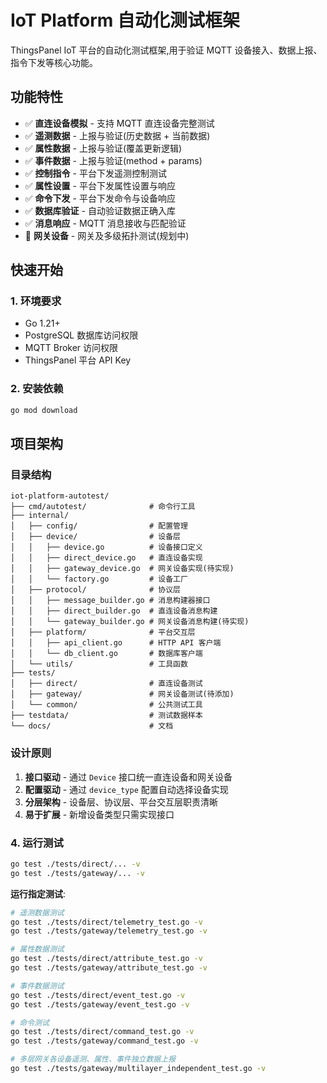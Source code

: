 # IoT Platform 自动化测试框架

ThingsPanel IoT 平台的自动化测试框架,用于验证 MQTT 设备接入、数据上报、指令下发等核心功能。

## 功能特性

- ✅ **直连设备模拟** - 支持 MQTT 直连设备完整测试
- ✅ **遥测数据** - 上报与验证(历史数据 + 当前数据)
- ✅ **属性数据** - 上报与验证(覆盖更新逻辑)
- ✅ **事件数据** - 上报与验证(method + params)
- ✅ **控制指令** - 平台下发遥测控制测试
- ✅ **属性设置** - 平台下发属性设置与响应
- ✅ **命令下发** - 平台下发命令与设备响应
- ✅ **数据库验证** - 自动验证数据正确入库
- ✅ **消息响应** - MQTT 消息接收与匹配验证
- 🚧 **网关设备** - 网关及多级拓扑测试(规划中)

## 快速开始

### 1. 环境要求

- Go 1.21+
- PostgreSQL 数据库访问权限
- MQTT Broker 访问权限
- ThingsPanel 平台 API Key

### 2. 安装依赖

```bash
go mod download
```

## 项目架构

### 目录结构

```
iot-platform-autotest/
├── cmd/autotest/              # 命令行工具
├── internal/
│   ├── config/                # 配置管理
│   ├── device/                # 设备层
│   │   ├── device.go          # 设备接口定义
│   │   ├── direct_device.go   # 直连设备实现
│   │   ├── gateway_device.go  # 网关设备实现(待实现)
│   │   └── factory.go         # 设备工厂
│   ├── protocol/              # 协议层
│   │   ├── message_builder.go # 消息构建器接口
│   │   ├── direct_builder.go  # 直连设备消息构建
│   │   └── gateway_builder.go # 网关设备消息构建(待实现)
│   ├── platform/              # 平台交互层
│   │   ├── api_client.go      # HTTP API 客户端
│   │   └── db_client.go       # 数据库客户端
│   └── utils/                 # 工具函数
├── tests/
│   ├── direct/                # 直连设备测试
│   ├── gateway/               # 网关设备测试(待添加)
│   └── common/                # 公共测试工具
├── testdata/                  # 测试数据样本
└── docs/                      # 文档
```

### 设计原则

1. **接口驱动** - 通过 `Device` 接口统一直连设备和网关设备
2. **配置驱动** - 通过 `device_type` 配置自动选择设备实现
3. **分层架构** - 设备层、协议层、平台交互层职责清晰
4. **易于扩展** - 新增设备类型只需实现接口

### 4. 运行测试

```bash
go test ./tests/direct/... -v
go test ./tests/gateway/... -v
```

**运行指定测试**:

```bash
# 遥测数据测试
go test ./tests/direct/telemetry_test.go -v
go test ./tests/gateway/telemetry_test.go -v

# 属性数据测试
go test ./tests/direct/attribute_test.go -v
go test ./tests/gateway/attribute_test.go -v

# 事件数据测试
go test ./tests/direct/event_test.go -v
go test ./tests/gateway/event_test.go -v

# 命令测试
go test ./tests/direct/command_test.go -v
go test ./tests/gateway/command_test.go -v

# 多层网关各设备遥测、属性、事件独立数据上报
go test ./tests/gateway/multilayer_independent_test.go -v
```
